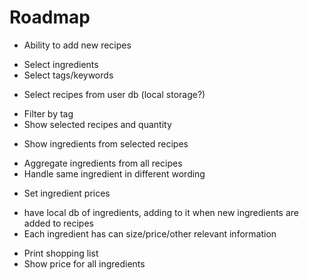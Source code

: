 # Roadmap
* Ability to add new recipes
- Select ingredients
- Select tags/keywords
* Select recipes from user db (local storage?)
- Filter by tag
- Show selected recipes and quantity
* Show ingredients from selected recipes
- Aggregate ingredients from all recipes
- Handle same ingredient in different wording
* Set ingredient prices
- have local db of ingredients, adding to it when new ingredients are added to recipes
- Each ingredient has can size/price/other relevant information
* Print shopping list
* Show price for all ingredients